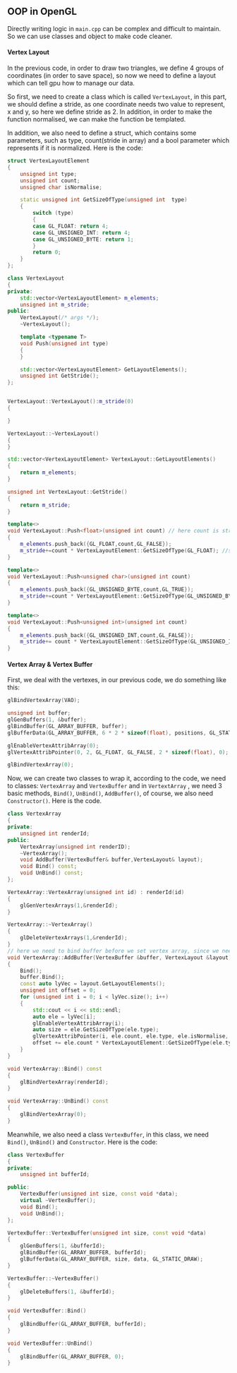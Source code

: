 ## OOP in OpenGL

Directly writing logic in `main.cpp` can be complex and difficult to maintain. So we can  use classes and object to make code cleaner.

#### Vertex Layout

In the previous code, in order to draw two triangles, we define 4 groups of coordinates (in order to save space), so now we need to define a layout which can tell gpu how to manage our data. 

So first, we need to create a class which is called `VertexLayout`,  in this part, we should define a stride, as one coordinate needs two value to represent, x and y, so here we define stride as 2. In addition, in order to make the function normalised, we can make the function be templated. 

In addition, we also need to define a struct, which contains some parameters, such as type, count(stride in array) and  a bool parameter which represents if it is normalized. Here is the code:

```c++
struct VertexLayoutElement
{
    unsigned int type;
    unsigned int count;
    unsigned char isNormalise;

    static unsigned int GetSizeOfType(unsigned int  type)
    {
        switch (type)
        {
        case GL_FLOAT: return 4; 
        case GL_UNSIGNED_INT: return 4;
        case GL_UNSIGNED_BYTE: return 1;
        }
        return 0;
    }
};

class VertexLayout
{
private:
    std::vector<VertexLayoutElement> m_elements;
    unsigned int m_stride;
public:
    VertexLayout(/* args */);
    ~VertexLayout();

    template <typename T>
    void Push(unsigned int type)
    {
    }

    std::vector<VertexLayoutElement> GetLayoutElements();
    unsigned int GetStride();
};


VertexLayout::VertexLayout():m_stride(0)
{

}

VertexLayout::~VertexLayout()
{
}

std::vector<VertexLayoutElement> VertexLayout::GetLayoutElements()
{
    return m_elements;
}

unsigned int VertexLayout::GetStride()
{
    return m_stride;
}

template<>
void VertexLayout::Push<float>(unsigned int count) // here count is stride for array
{
    m_elements.push_back({GL_FLOAT,count,GL_FALSE});
    m_stride+=count * VertexLayoutElement::GetSizeOfType(GL_FLOAT); //stride * size of type is the real stirde
}

template<>
void VertexLayout::Push<unsigned char>(unsigned int count)
{
    m_elements.push_back({GL_UNSIGNED_BYTE,count,GL_TRUE});
    m_stride+=count * VertexLayoutElement::GetSizeOfType(GL_UNSIGNED_BYTE);
}

template<>
void VertexLayout::Push<unsigned int>(unsigned int count)
{
    m_elements.push_back({GL_UNSIGNED_INT,count,GL_FALSE});
    m_stride+= count * VertexLayoutElement::GetSizeOfType(GL_UNSIGNED_INT);
}
```



#### Vertex Array & Vertex Buffer

First, we deal with the vertexes, in our previous code, we do something like this:
```c++
glBindVertexArray(VAO);

unsigned int buffer;
glGenBuffers(1, &buffer);
glBindBuffer(GL_ARRAY_BUFFER, buffer);
glBufferData(GL_ARRAY_BUFFER, 6 * 2 * sizeof(float), positions, GL_STATIC_DRAW);

glEnableVertexAttribArray(0);
glVertexAttribPointer(0, 2, GL_FLOAT, GL_FALSE, 2 * sizeof(float), 0);

glBindVertexArray(0);
```

Now, we can create two  classes to wrap it, according to the code, we need to classes: `VertexArray` and  `VertexBuffer` and in `VertextArray` , we need 3 basic methods, `Bind()`, `UnBind()`, `AddBuffer()`, of course, we also need `Constructor()`. Here is the code.

```c++
class VertexArray
{
private:
    unsigned int renderId;
public:
    VertexArray(unsigned int renderID);
    ~VertexArray();
    void AddBuffer(VertexBuffer& buffer,VertexLayout& layout);
    void Bind() const;
    void UnBind() const;
};

VertexArray::VertexArray(unsigned int id) : renderId(id)
{
    glGenVertexArrays(1,&renderId);
}

VertexArray::~VertexArray()
{
    glDeleteVertexArrays(1,&renderId);
}
// here we need to bind buffer before we set vertex array, since we need input our data to buffer, so we need to create an another class VeretxBuffer.
void VertexArray::AddBuffer(VertexBuffer &buffer, VertexLayout &layout)
{
    Bind();
    buffer.Bind();
    const auto lyVec = layout.GetLayoutElements();
    unsigned int offset = 0;
    for (unsigned int i = 0; i < lyVec.size(); i++)
    {
        std::cout << i << std::endl;
        auto ele = lyVec[i];
        glEnableVertexAttribArray(i);
        auto size = ele.GetSizeOfType(ele.type);
        glVertexAttribPointer(i, ele.count, ele.type, ele.isNormalise, layout.GetStride(), (const void *)offset);
        offset += ele.count * VertexLayoutElement::GetSizeOfType(ele.type);
    }
}

void VertexArray::Bind() const
{
    glBindVertexArray(renderId);
}

void VertexArray::UnBind() const
{
    glBindVertexArray(0);
}
```

Meanwhile,  we also need a class `VertexBuffer`,  in this class, we need `Bind()`, `UnBind()` and `Constructor`. Here is the code:

```c++
class VertexBuffer
{
private:
    unsigned int bufferId;

public:
    VertexBuffer(unsigned int size, const void *data);
    virtual ~VertexBuffer();
    void Bind();
    void UnBind();
};

VertexBuffer::VertexBuffer(unsigned int size, const void *data)
{
    glGenBuffers(1, &bufferId);
    glBindBuffer(GL_ARRAY_BUFFER, bufferId);
    glBufferData(GL_ARRAY_BUFFER, size, data, GL_STATIC_DRAW);
}

VertexBuffer::~VertexBuffer()
{
    glDeleteBuffers(1, &bufferId);
}

void VertexBuffer::Bind()
{
    glBindBuffer(GL_ARRAY_BUFFER, bufferId);
}

void VertexBuffer::UnBind()
{
    glBindBuffer(GL_ARRAY_BUFFER, 0);
}
```



